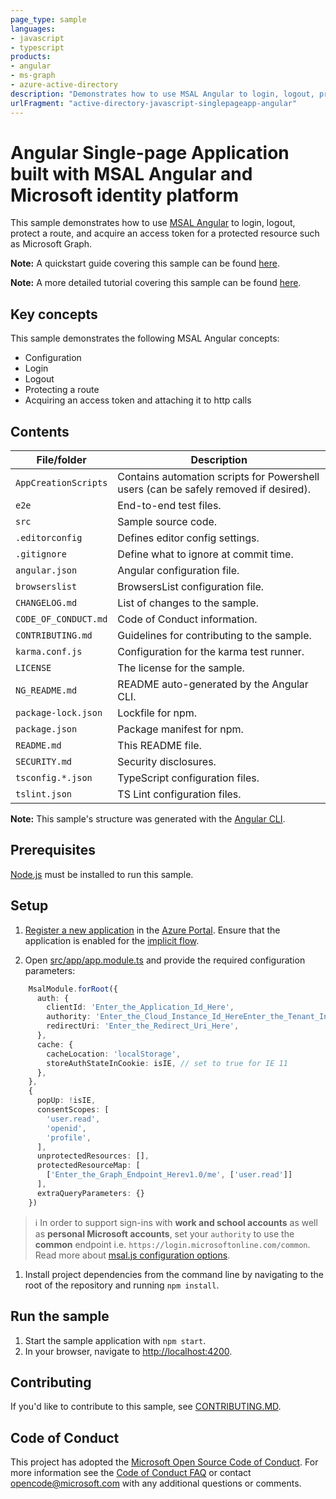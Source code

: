 ```yaml
---
page_type: sample
languages:
- javascript
- typescript
products:
- angular
- ms-graph
- azure-active-directory
description: "Demonstrates how to use MSAL Angular to login, logout, protect a route, and acquire an access token for a protected resource such as Microsoft Graph."
urlFragment: "active-directory-javascript-singlepageapp-angular"
---
```


# Angular Single-page Application built with MSAL Angular and Microsoft identity platform

This sample demonstrates how to use [MSAL Angular](https://www.npmjs.com/package/@azure/msal-angular) to login, logout, protect a route, and acquire an access token for a protected resource such as Microsoft Graph.

**Note:** A quickstart guide covering this sample can be found [here](https://docs.microsoft.com/azure/active-directory/develop/quickstart-v2-angular).

**Note:** A more detailed tutorial covering this sample can be found [here](https://docs.microsoft.com/azure/active-directory/develop/tutorial-v2-angular).

## Key concepts

This sample demonstrates the following MSAL Angular concepts:

* Configuration
* Login
* Logout
* Protecting a route
* Acquiring an access token and attaching it to http calls

## Contents

| File/folder       | Description                                |
|-------------------|--------------------------------------------|
| `AppCreationScripts` | Contains automation scripts for Powershell users (can be safely removed if desired). |
| `e2e`             | End-to-end test files.                     |
| `src`             | Sample source code.                        |
| `.editorconfig`   | Defines editor config settings.            |
| `.gitignore`      | Define what to ignore at commit time.      |
| `angular.json`    | Angular configuration file.                |
| `browserslist`    | BrowsersList configuration file.           |
| `CHANGELOG.md`    | List of changes to the sample.             |
| `CODE_OF_CONDUCT.md` | Code of Conduct information.            |
| `CONTRIBUTING.md` | Guidelines for contributing to the sample. |
| `karma.conf.js` | Configuration for the karma test runner.   |
| `LICENSE`         | The license for the sample.                |
| `NG_README.md`    | README auto-generated by the Angular CLI.  |
| `package-lock.json` | Lockfile for npm. |
| `package.json`    | Package manifest for npm.                   |
| `README.md`       | This README file.                          |
| `SECURITY.md`     | Security disclosures.                      |
| `tsconfig.*.json` | TypeScript configuration files.            |
| `tslint.json`     | TS Lint configuration files.               |

**Note:** This sample's structure was generated with the [Angular CLI](https://cli.angular.io/).

## Prerequisites

[Node.js](https://nodejs.org/en/) must be installed to run this sample.

## Setup

1. [Register a new application](https://docs.microsoft.com/azure/active-directory/develop/scenario-spa-app-registration) in the [Azure Portal](https://portal.azure.com). Ensure that the application is enabled for the [implicit flow](https://docs.microsoft.com/azure/active-directory/develop/v2-oauth2-implicit-grant-flow).

2. Open [src/app/app.module.ts](./src/app/app.module.ts) and provide the required configuration parameters:

```typescript
    MsalModule.forRoot({
      auth: {
        clientId: 'Enter_the_Application_Id_Here',
        authority: 'Enter_the_Cloud_Instance_Id_HereEnter_the_Tenant_Info_Here',
        redirectUri: 'Enter_the_Redirect_Uri_Here',
      },
      cache: {
        cacheLocation: 'localStorage',
        storeAuthStateInCookie: isIE, // set to true for IE 11
      },
    },
    {
      popUp: !isIE,
      consentScopes: [
        'user.read',
        'openid',
        'profile',
      ],
      unprotectedResources: [],
      protectedResourceMap: [
        ['Enter_the_Graph_Endpoint_Herev1.0/me', ['user.read']]
      ],
      extraQueryParameters: {}
    })
```

> :information_source: In order to support sign-ins with **work and school accounts** as well as **personal Microsoft accounts**, set your `authority` to use the **common** endpoint i.e. `https://login.microsoftonline.com/common`. Read more about [msal.js configuration options](https://docs.microsoft.com/azure/active-directory/develop/msal-js-initializing-client-applications#configuration-options).

1. Install project dependencies from the command line by navigating to the root of the repository and running `npm install`.

## Run the sample

1. Start the sample application with `npm start`.
2. In your browser, navigate to [http://localhost:4200](http://localhost:4200).

## Contributing

If you'd like to contribute to this sample, see [CONTRIBUTING.MD](./CONTRIBUTING.md).

## Code of Conduct

This project has adopted the [Microsoft Open Source Code of Conduct](https://opensource.microsoft.com/codeofconduct/).
For more information see the [Code of Conduct FAQ](https://opensource.microsoft.com/codeofconduct/faq/) or
contact [opencode@microsoft.com](mailto:opencode@microsoft.com) with any additional questions or comments.

